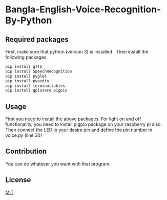# Bangla-English-Voice-Recognition-By-Python

## Required packages

First, make sure that python (version 3) is installed . Then install the following packages.


```bash
pip install gTTS
pip install SpeechRecognition
pip install pyglet
pip install pyaudio
pip install terminaltables
pip install gpiozero pigpio
```

## Usage
First you need to install the above packages. For light on and off functionality, you need to install pigpio package on your raspberry pi also. Then connect the LED in your desire pin and define the pin number in voice.py (line 30)



## Contribution
You can do whatever you want with that program. 


## License
[MIT](https://choosealicense.com/licenses/mit/)
